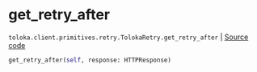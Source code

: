 # get_retry_after
`toloka.client.primitives.retry.TolokaRetry.get_retry_after` | [Source code](https://github.com/Toloka/toloka-kit/blob/v1.2.0/src/client/primitives/retry.py#L68)

```python
get_retry_after(self, response: HTTPResponse)
```

